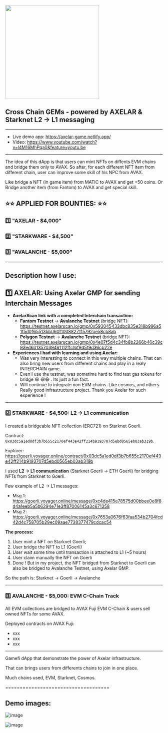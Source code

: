 <img src="https://github.com/keyllli223/CrossChainGEMs/assets/84118397/742d463e-e6f0-4432-9db6-cbf2dd75153c" width="300px">

## Cross Chain GEMs - powered by AXELAR & Starknet L2 → L1 messaging

----

- Live demo app: https://axelar-game.netlify.app/
- Video: https://www.youtube.com/watch?v=l4M16MhPqa0&feature=youtu.be

----

The idea of this dApp is that users can mint NFTs on diffents EVM chains and bridge them only to AVAX. So after, for each different NFT item from different chain, user can improve some skill of his NPC from AVAX. 

Like bridge a NFT (in game item) from MATIC to AVAX and get +50 coins.
Or Bridge another item (from Fantom) to AVAX and get special skill.



## ⭐⭐ APPLIED FOR BOUNTIES: ⭐⭐

### 1️⃣ **"AXELAR - $4,000"**

### 2️⃣ **"STARKWARE - $4,500"**

### 3️⃣ **"AVALANCHE - $5,000"**

--------

## Description how I use:

## 1️⃣ AXELAR:  Using Axelar GMP for sending Interchain Messages
- **AxelarScan link with a completed Interchain transaction:**
    - **Fantom Testnet** → **Avalanche Testnet** (bridge NFT): https://testnet.axelarscan.io/gmp/0x593045433dbc835e318b996a51f5d0165513bb060f1008827115792ae58cb8ab
    - **Polygon Testnet** → **Avalanche Testnet** (bridge NFT): https://testnet.axelarscan.io/gmp/0x4e07f5d4c34fb8b2266b46c39c93ed631357039461112ffc1bf9d5f9d36cb22e 
- **Experiences I had with learning and using Axelar:**
  - Was very interesting to connect in this way multiple chains. That can also bring new users from different chains and play in a realy INTERCHAIN game.
  - Even I use the testnet, was sometime hard to find test gas tokens for bridge  😆 😆😆 . Its just a fun fact. 
  - Will continue to integrate non EVM chains. Like cosmos, and others. Really good infrastructure project. Thank you Axelar for such experience !

------

### 2️⃣ STARKWARE - $4,500:  L2  → L1 communication

I created a bridgeable NFT collection (ERC721) on Starknet Goerli. 

Contract: `0x03dc5a1ed0df3b7b655c2170ef443e42ff214b9193707d5ebd0565eb03ab319b`. 

Explorer: https://goerli.voyager.online/contract/0x03dc5a1ed0df3b7b655c2170ef443e42ff214b9193707d5ebd0565eb03ab319b

I used **L2  → L1 communication** (Starknet Goerli → ETH Goerli) for bridging NFTs from Starknet to Goerli.

Few example of L2 → L1 messages:
- Msg 1: https://goerli.voyager.online/message/0xc4de415e78575d00bbee0e8f8d4a1eeb5a5b6294e71e3ff87006145a3c671358
- Msg 2: https://goerli.voyager.online/message/0x7653a0676f63faa534b2704fcd42d4c758705b29ec09aae7738377479cdcac54

**The process:**
1. User mint a NFT on Starknet Goerli;
2. User bridge the NFT to L1 (Goerli)
3. User wait some time until transaction is attached to L1 (~5 hours)
4. User claim manually the NFT on Goerli
5. Done ! But in my project, the NFT bridged from Starknet to Goerli can also be bridged to Avalanche Testnet, using Axelar GMP.

So the path is: Starknet -> Goerli -> Avalanche

 
----

### 3️⃣ AVALANCHE - $5,000:   EVM C-Chain Track

All EVM collections are bridged to AVAX Fuji EVM C-Chain & users sell owned NFTs for some AVAX.

Deployed contracts on AVAX Fuji:
- xxx
- xxx
- xxx

----

Gamefi dApp that demonstrate the power of Axelar infrastructure.

That can brings users from differents chains to join in one place.

Much chains used, EVM, Starknet, Cosmos.


====================================

## Demo images:


![image](https://github.com/keyllli223/CrossChainGEMs/assets/84118397/04f068c9-b733-4615-87b9-5bde693273d6)

![image](https://github.com/keyllli223/CrossChainGEMs/assets/84118397/1faa295c-05ea-41f7-ba5c-c6cc60e19d31)

